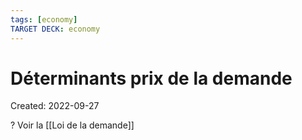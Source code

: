 ```yaml
---
tags: [economy] 
TARGET DECK: economy
---
```

# Déterminants prix de la demande
Created: 2022-09-27

?
Voir la [[Loi de la demande]]
<!--SR:!2022-11-13,45,290-->
